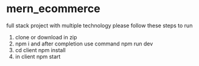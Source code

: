 # mern_ecommerce
 full stack project with multiple technology
 please follow these steps to run 
 1. clone or download in zip 
 2. npm i and after completion use command npm run dev
 3. cd client npm install
 4. in client npm start
 
